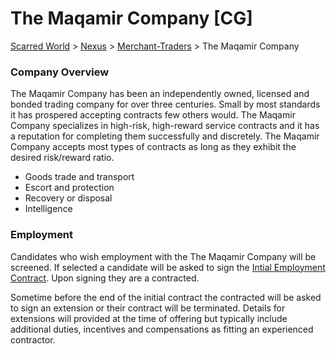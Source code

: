 # The Maqamir Company [CG]
[Scarred World](./scarred-world.md) > [Nexus](./city.md) > [Merchant-Traders](./merchants.md) > The Maqamir Company

### Company Overview
The Maqamir Company has been an independently owned, licensed and bonded trading company for over three centuries. Small by most standards it has prospered accepting contracts few others would. The Maqamir Company specializes in high-risk, high-reward service contracts and it has a reputation for completing them successfully and discretely. The Maqamir Company accepts most types of contracts as long as they exhibit the desired risk/reward ratio.
* Goods trade and transport
* Escort and protection
* Recovery or disposal
* Intelligence

### Employment
Candidates who wish employment with the The Maqamir Company will be screened. If selected a candidate will be asked to sign the [Intial Employment Contract](./contract.md). Upon signing they are a contracted.

Sometime before the end of the initial contract the contracted will be asked to sign an extension or their contract will be terminated. Details for extensions will provided at the time of offering but typically include additional duties, incentives and compensations as fitting an experienced contractor.

